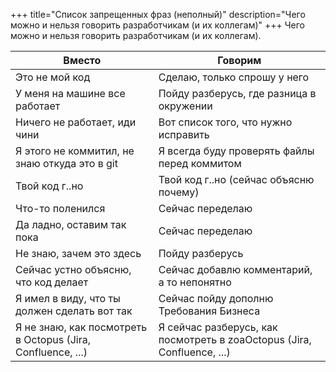+++
title="Список запрещенных фраз (неполный)"
description="Чего можно и нельзя говорить разработчикам (и их коллегам)"
+++
Чего можно и нельзя говорить разработчикам (и их коллегам).

| Вместо  | Говорим |
| ------------- |-------------| 
Это не мой код | Сделаю, только спрошу у него
У меня на машине все работает | Пойду разберусь, где разница в окружении
Ничего не работает, иди чини | Вот список того, что нужно исправить 
Я этого не коммитил, не знаю откуда это в git | Я всегда буду проверять файлы перед коммитом
Твой код г..но | Твой код г..но (сейчас объясню почему)
Что-то поленился | Сейчас переделаю
Да ладно, оставим так пока | Сейчас переделаю
Не знаю, зачем это здесь | Пойду разберусь
Сейчас устно объясню, что код делает | Сейчас добавлю комментарий, а то  непонятно
Я имел в виду, что ты должен сделать вот так | Сейчас пойду дополню Требования Бизнеса
Я не знаю, как посмотреть в Octopus (Jira, Confluence, ...) | Я сейчас разберусь, как посмотреть в zoaOctopus (Jira, Confluence, ...)
